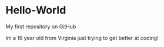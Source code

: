 # Hello-World
My first repository on GitHub

Im a 16 year old from Virginia just trying to get better at coding!
